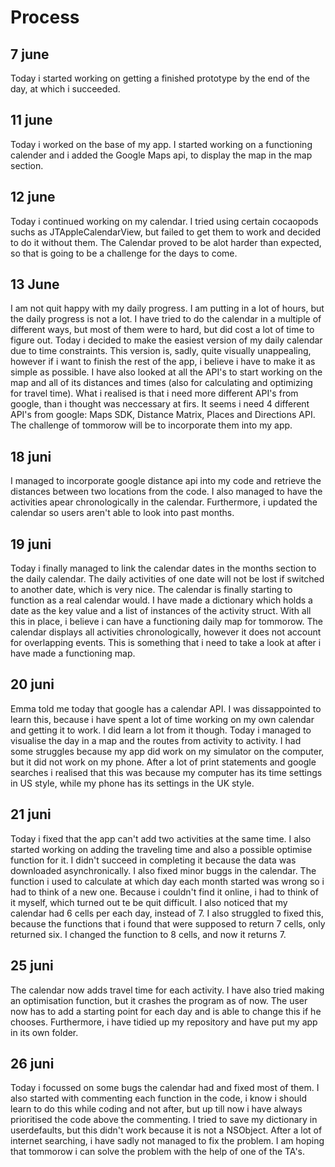 # Process

## 7 june
Today i started working on getting a finished prototype by the end of the day, at which i succeeded.

## 11 june
Today i worked on the base of my app. I started working on a functioning calender and i added the Google Maps api,
to display the map in the map section.

## 12 june
Today i continued working on my calendar. I tried using certain cocaopods suchs as JTAppleCalendarView, but failed to get them to work and decided to do it without them. The Calendar proved to be alot harder than expected, so that is going to be a challenge for the days to come.

## 13 June
I am not quit happy with my daily progress. I am putting in a lot of hours, but the daily progress is not a lot. I have tried to do the calendar in a multiple of different ways, but most of them were to hard, but did cost a lot of time to figure out. Today i decided to make the easiest version of my daily calendar due to time constraints. This version is, sadly, quite visually unappealing, however if i want to finish the rest of the app, i believe i have to make it as simple as possible. 
I have also looked at all the API's to start working on the map and all of its distances and times (also for calculating and optimizing for travel time). What i realised is that i need more different API's from google, than i thought was neccessary at firs. It seems i need 4 different API's from google: Maps SDK, Distance Matrix, Places and Directions API. The challenge of tommorow will be to incorporate them into my app. 

## 18 juni
I managed to incorporate google distance api into my code and retrieve the distances between two locations from the code. I also managed to have the activities apear chronologically in the calendar. Furthermore, i updated the calendar so users aren't able to look into past months.

## 19 juni
Today i finally managed to link the calendar dates in the months section to the daily calendar. The daily activities of one date will not be lost if switched to another date, which is very nice. The calendar is finally starting to function as a real calendar would. I have made a dictionary which holds a date as the key value and a list of instances of the activity struct. With all this in place, i believe i can have a functioning daily map for tommorow. The calendar displays all activities chronologically, however it does not account for overlapping events. This is something that i need to take a look at after i have made a functioning map.

## 20 juni
Emma told me today that google has a calendar API. I was dissappointed to learn this, because i have spent a lot of time working on my own calendar and getting it to work. I did learn a lot from it though. Today i managed to visualise the day in a map and the routes from activity to activity. I had some struggles because my app did work on my simulator on the computer, but it did not work on my phone. After a lot of print statements and google searches i realised that this was because my computer has its time settings in US style, while my phone has its settings in the UK style.

## 21 juni
Today i fixed that the app can't add two activities at the same time. I also started working on adding the traveling time and also a possible optimise function for it. I didn't succeed in completing it because the data was downloaded asynchronically. I also fixed minor buggs in the calendar. The function i used to calculate at which day each month started was wrong so i had to think of a new one. Because i couldn't find it online, i had to think of it myself, which turned out te be quit difficult. I also noticed that my calendar had 6 cells per each day, instead of 7. I also struggled to fixed this, because the functions that i found that were supposed to return 7 cells, only returned six. I changed the function to 8 cells, and now it returns 7.

## 25 juni
The calendar now adds travel time for each activity. I have also tried making an optimisation function, but it crashes the program as of now. The user now has to add a starting point for each day and is able to change this if he chooses. Furthermore, i have tidied up my repository and have put my app in its own folder.

## 26 juni
Today i focussed on some bugs the calendar had and fixed most of them. I also started with commenting each function in the code, i know i should learn to do this while coding and not after, but up till now i have always prioritised the code above the commenting. I tried to save my dictionary in userdefaults, but this didn't work because it is not a NSObject. After a lot of internet searching, i have sadly not managed to fix the problem. I am hoping that tommorow i can solve the problem with the help of one of the TA's.
